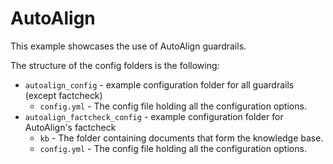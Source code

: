 # AutoAlign

This example showcases the use of AutoAlign guardrails.

The structure of the config folders is the following:
- `autoalign_config` - example configuration folder for all guardrails (except factcheck)
  - `config.yml` - The config file holding all the configuration options.
- `autoalign_factcheck_config` - example configuration folder for AutoAlign's factcheck
  - `kb` - The folder containing documents that form the knowledge base.
  - `config.yml` - The config file holding all the configuration options.
